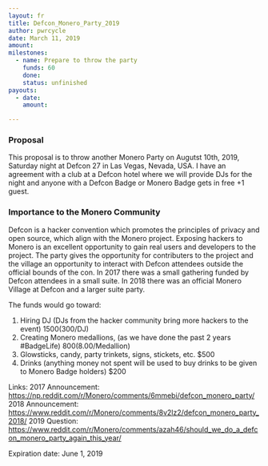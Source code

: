 ```yaml
---
layout: fr
title: Defcon_Monero_Party_2019
author: pwrcycle
date: March 11, 2019
amount:
milestones:
  - name: Prepare to throw the party
    funds: 60
    done: 
    status: unfinished
payouts:
  - date: 
    amount:

---
```

### Proposal ###
This proposal is to throw another Monero Party on Augutst 10th, 2019, Saturday night at Defcon 27 in Las Vegas, Nevada, USA. 
I have an agreement with a club at a Defcon hotel where we will provide DJs for the night and anyone with a Defcon Badge or Monero Badge gets in free +1 guest.

### Importance to the Monero Community ###

Defcon is a hacker convention which promotes the principles of privacy and open source, which align with the Monero project. Exposing hackers to Monero is an excellent opportunity to gain real users and developers to the project. The party gives the opportunity for contributers to the project and the village an opportunity to interact with Defcon attendees outside the official bounds of the con.
In 2017 there was a small gathering funded by Defcon attendees in a small suite.
In 2018 there was an official Monero Village at Defcon and a larger suite party.

The funds would go toward:
1. Hiring DJ (DJs from the hacker community bring more hackers to the event) $1500 ($300/DJ)
2. Creating Monero medallions, (as we have done the past 2 years #BadgeLife) $800 ($8.00/Medallion)
3. Glowsticks, candy, party trinkets, signs, stickets, etc. $500
4. Drinks (anything money not spent will be used to buy drinks to be given to Monero Badge holders) $200

Links:
2017 Announcement: https://np.reddit.com/r/Monero/comments/6mmebi/defcon_monero_party/
2018 Announcement: https://www.reddit.com/r/Monero/comments/8v2lz2/defcon_monero_party_2018/
2019 Question: https://www.reddit.com/r/Monero/comments/azah46/should_we_do_a_defcon_monero_party_again_this_year/

Expiration date: June 1, 2019
